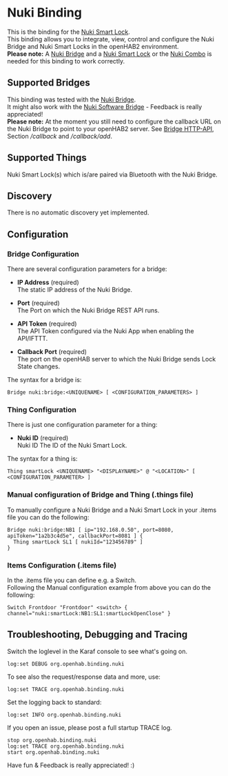 # Nuki Binding

This is the binding for the [Nuki Smart Lock](https://nuki.io).  
This binding allows you to integrate, view, control and configure the Nuki Bridge and Nuki Smart Locks in the openHAB2 environment.  
**Please note:** A [Nuki Bridge](https://nuki.io/en/bridge/) and a [Nuki Smart Lock](https://nuki.io/en/smart-lock/) or the [Nuki Combo](https://nuki.io/en/shop/nuki-combo/) is needed for this binding to work correctly.

## Supported Bridges

This binding was tested with the [Nuki Bridge](https://nuki.io/en/bridge/).  
It might also work with the [Nuki Software Bridge](https://play.google.com/store/apps/details?id=io.nuki.bridge&hl=en) - Feedback is really appreciated!  
**Please note:** At the moment you still need to configure the callback URL on the Nuki Bridge to point to your openHAB2 server. See [Bridge HTTP-API](https://nuki.io/de/api/), Section */callback* and */callback/add*.  


## Supported Things

Nuki Smart Lock(s) which is/are paired via Bluetooth with the Nuki Bridge.

## Discovery

There is no automatic discovery yet implemented.

## Configuration

### Bridge Configuration

There are several configuration parameters for a bridge:
- **IP Address** (required)  
The static IP address of the Nuki Bridge.

- **Port** (required)  
The Port on which the Nuki Bridge REST API runs.

- **API Token** (required)  
The API Token configured via the Nuki App when enabling the API/IFTTT.

- **Callback Port** (required)  
The port on the openHAB server to which the Nuki Bridge sends Lock State changes.

The syntax for a bridge is:
```
Bridge nuki:bridge:<UNIQUENAME> [ <CONFIGURATION_PARAMETERS> ]
```

### Thing Configuration
There is just one configuration parameter for a thing:  
- **Nuki ID** (required)  
Nuki ID
The ID of the Nuki Smart Lock.

The syntax for a thing is:
```
Thing smartLock <UNIQUENAME> "<DISPLAYNAME>" @ "<LOCATION>" [ <CONFIGURATION_PARAMETER> ]
```

### Manual configuration of Bridge and Thing (.things file)
To manually configure a Nuki Bridge and a Nuki Smart Lock in your .items file you can do the following:
```
Bridge nuki:bridge:NB1 [ ip="192.168.0.50", port=8080, apiToken="1a2b3c4d5e", callbackPort=8081 ] {
  Thing smartLock SL1 [ nukiId="123456789" ]
}
```

### Items Configuration (.items file)
In the .items file you can define e.g. a Switch.  
Following the Manual configuration example from above you can do the following:
```
Switch Frontdoor "Frontdoor" <switch> { channel="nuki:smartLock:NB1:SL1:smartLockOpenClose" }
```

## Troubleshooting, Debugging and Tracing

Switch the loglevel in the Karaf console to see what's going on.  
```
log:set DEBUG org.openhab.binding.nuki
```

To see also the request/response data and more, use:
```
log:set TRACE org.openhab.binding.nuki
```

Set the logging back to standard:
```
log:set INFO org.openhab.binding.nuki
```

If you open an issue, please post a full startup TRACE log.
```
stop org.openhab.binding.nuki
log:set TRACE org.openhab.binding.nuki
start org.openhab.binding.nuki
```

Have fun & Feedback is really appreciated! :)
